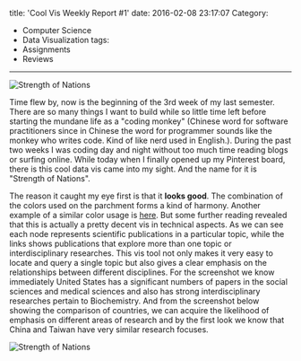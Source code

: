 title: 'Cool Vis Weekly Report #1'
date: 2016-02-08 23:17:07
Category:
- Computer Science
- Data Visualization
tags:
- Assignments
- Reviews
---

![Strength of Nations](/images/sonus.png)

Time flew by, now is the beginning of the 3rd week of my last semester. There are so many things I want to build while so little time left before starting the mundane life as a "coding monkey" (Chinese word for software practitioners since in Chinese the word for programmer sounds like the monkey who writes code. Kind of like nerd used in English.). During the past two weeks I was coding day and night without too much time reading blogs or surfing online. While today when I finally opened up my Pinterest board, there is this cool data vis came into my sight. And the name for it is "Strength of Nations".

The reason it caught my eye first is that it **looks good**. The combination of the colors used on the parchment forms a kind of harmony. Another example of a similar color usage is [here](http://ethanschoonover.com/solarized). But some further reading revealed that this is actually a pretty decent vis in technical aspects. As we can see each node represents scientific publications in a particular topic, while the links shows publications that explore more than one topic or interdisciplinary researches. This vis tool not only makes it very easy to locate and query a single topic but also gives a clear emphasis on the relationships between different disciplines. For the screenshot we know immediately United States has a significant numbers of papers in the social sciences and medical sciences and also has strong interdisciplinary researches pertain to Biochemistry. And from the screenshot below showing the comparison of countries, we can acquire the likelihood of emphasis on different areas of research and by the first look we know that China and Taiwan have very similar research focuses.

![Strength of Nations](/images/strengthofnations.png)
